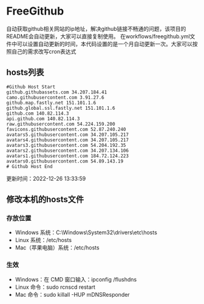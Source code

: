 # FreeGithub
自动获取github相关网站的ip地址，解决github链接不畅通的问题，该项目的README会自动更新，大家可以直接复制使用。
在workflows/freegithub.yml文件中可以设置自动更新的时间，本代码设置的是一个月自动更新一次。大家可以按照自己的需求改写cron表达式

## hosts列表
```base
#Github Host Start
github.githubassets.com 34.207.184.41
camo.githubusercontent.com 3.91.27.6
github.map.fastly.net 151.101.1.6
github.global.ssl.fastly.net 151.101.1.6
github.com 140.82.114.3
api.github.com 140.82.114.3
raw.githubusercontent.com 54.224.159.200
favicons.githubusercontent.com 52.87.240.240
avatars5.githubusercontent.com 34.207.105.217
avatars4.githubusercontent.com 34.207.105.217
avatars3.githubusercontent.com 54.204.192.35
avatars2.githubusercontent.com 34.207.134.106
avatars1.githubusercontent.com 184.72.124.223
avatars0.githubusercontent.com 54.89.143.19
# Github Host End
```

更新时间：2022-12-26 13:33:59

## 修改本机的hosts文件
### 存放位置
* Windows 系统：C:\Windows\System32\drivers\etc\hosts
* Linux 系统：/etc/hosts
* Mac（苹果电脑）系统：/etc/hosts

### 生效
* Windows：在 CMD 窗口输入：ipconfig /flushdns
* Linux 命令：sudo rcnscd restart
* Mac 命令：sudo killall -HUP mDNSResponder